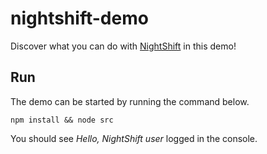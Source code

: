 # nightshift-demo
Discover what you can do with [NightShift](https://github.com/nightshiftjs) in this demo!

## Run
The demo can be started by running the command below.
```
npm install && node src
```

You should see _Hello, NightShift user_ logged in the console.